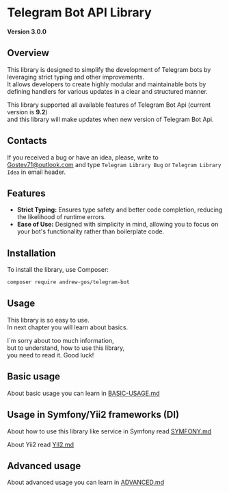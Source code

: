 # Telegram Bot API Library

**Version 3.0.0**

## Overview

This library is designed to simplify the development of Telegram bots by leveraging strict typing and other improvements. \
It allows developers to create highly modular and maintainable bots by defining handlers for various updates in a clear and structured manner.

This library supported all available features of Telegram Bot Api (current version is **9.2**) \
and this library will make updates when new version of Telegram Bot Api.

## Contacts

If you received a bug or have an idea, please, write to [Gostev71@outlook.com](mailto:Gostev71@outlook.com)
and type `Telegram Library Bug` or `Telegram Library Idea` in email header.

## Features

- **Strict Typing:** Ensures type safety and better code completion, reducing the likelihood of runtime errors.
- **Ease of Use:** Designed with simplicity in mind, allowing you to focus on your bot's functionality rather than boilerplate code.

## Installation

To install the library, use Composer:

```sh
composer require andrew-gos/telegram-bot
```

## Usage

This library is so easy to use. \
In next chapter you will learn about basics.

I\`m sorry about too much information, \
but to understand, how to use this library, \
you need to read it. Good luck!

## Basic usage

About basic usage you can learn in [BASIC-USAGE.md](README/BASIC.md)

## Usage in Symfony/Yii2 frameworks (DI)

About how to use this library like service in Symfony read [SYMFONY.md](README/SYMFONY.md)

About Yii2 read [YII2.md](README/YII2.md)

## Advanced usage

About advanced usage you can learn in [ADVANCED.md](README/ADVANCED.md)